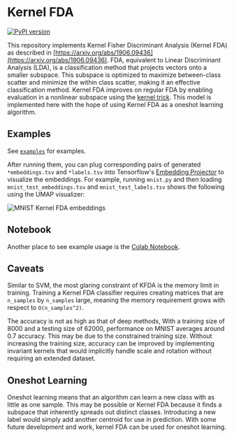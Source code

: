 # Kernel FDA

[![PyPI version](https://badge.fury.io/py/kfda.svg)](https://badge.fury.io/py/kfda)

This repository implements Kernel Fisher Discriminant Analysis (Kernel FDA) as described in [https://arxiv.org/abs/1906.09436](https://arxiv.org/abs/1906.09436).
FDA, equivalent to Linear Discriminant Analysis (LDA), is a classification method that projects vectors onto a smaller subspace.
This subspace is optimized to maximize between-class scatter and minimize the within class scatter, making it an effective classification method.
Kernel FDA improves on regular FDA by enabling evaluation in a nonlinear subspace using the [kernel trick](https://en.wikipedia.org/wiki/Kernel_method).
This model is implemented here with the hope of using Kernel FDA as a oneshot learning algorithm.

## Examples
See [`examples`](examples) for examples.

After running them, you can plug corresponding pairs of generated
`*embeddings.tsv` and `*labels.tsv` into Tensorflow's
[Embedding Projector](https://projector.tensorflow.org/)
to visualize the embeddings.
For example, running `mnist.py` and then loading
`mnist_test_embeddings.tsv` and `mnist_test_labels.tsv` shows the
following using the UMAP visualizer:

![MNIST Kernel FDA embeddings](https://github.com/concavegit/kfda/blob/master/img/mnist.png?raw=true)

## Notebook
Another place to see example usage is the
[Colab Notebook](https://colab.research.google.com/drive/1nnVphyZ_0QKYZbmdJaIBjm-zYO4xwF0b#scrollTo=6Pfpr7DDQota).

## Caveats
Similar to SVM, the most glaring constraint of KFDA is the memory limit in training.
Training a Kernel FDA classifier requires creating matrices that are `n_samples` by `n_samples` large, meaning the memory requirement grows with respect to `O(n_samples^2)`.

The accuracy is not as high as that of deep methods,
With a training size of 8000 and a testing size of 62000, performance on MNIST averages around 0.7 accuracy.
This may be due to the constrained training size.
Without increasing the training size, accuracy can be improved by implementing invariant kernels that would implicitly handle scale and rotation without requiring an extended dataset.

## Oneshot Learning
Oneshot learning means that an algorithm can learn a new class with as little as one sample.
This may be possible or Kernel FDA because it finds a subspace that inherently spreads out distinct classes.
Introducing a new label would simply add another centroid for use in prediction.
With some future development and work, kernel FDA can be used for oneshot learning.
